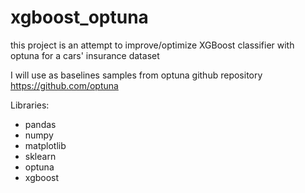 # xgboost_optuna

this project is an attempt to improve/optimize XGBoost classifier with optuna 
for a cars' insurance dataset

I will use as baselines samples from optuna github repository https://github.com/optuna

Libraries:
* pandas
* numpy
* matplotlib
* sklearn
* optuna
* xgboost
